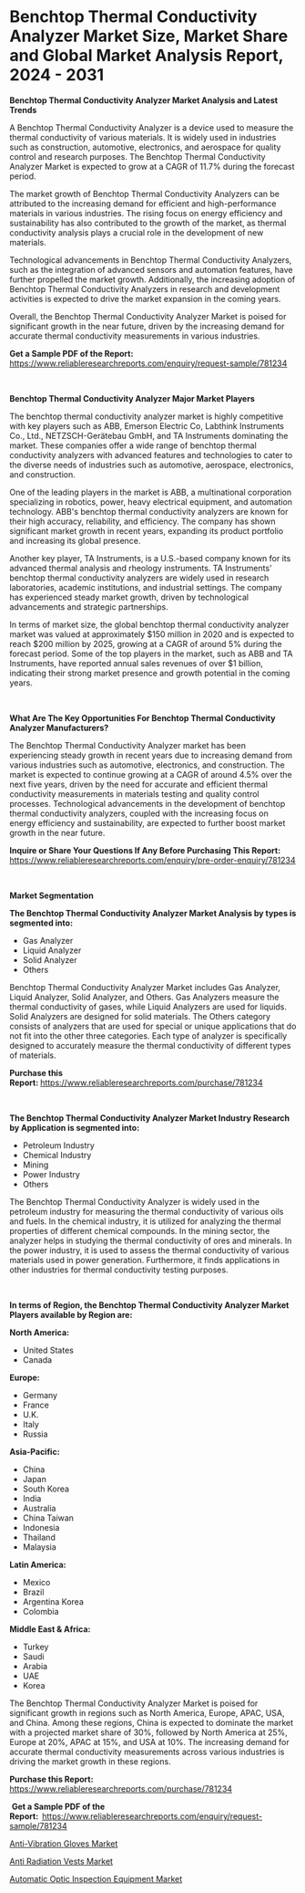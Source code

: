 <p><h1>Benchtop Thermal Conductivity Analyzer Market Size, Market Share and Global Market Analysis Report, 2024 - 2031</h1></p><p><strong>Benchtop Thermal Conductivity Analyzer Market Analysis and Latest Trends</strong></p>
<p><p>A Benchtop Thermal Conductivity Analyzer is a device used to measure the thermal conductivity of various materials. It is widely used in industries such as construction, automotive, electronics, and aerospace for quality control and research purposes. The Benchtop Thermal Conductivity Analyzer Market is expected to grow at a CAGR of 11.7% during the forecast period.</p><p>The market growth of Benchtop Thermal Conductivity Analyzers can be attributed to the increasing demand for efficient and high-performance materials in various industries. The rising focus on energy efficiency and sustainability has also contributed to the growth of the market, as thermal conductivity analysis plays a crucial role in the development of new materials.</p><p>Technological advancements in Benchtop Thermal Conductivity Analyzers, such as the integration of advanced sensors and automation features, have further propelled the market growth. Additionally, the increasing adoption of Benchtop Thermal Conductivity Analyzers in research and development activities is expected to drive the market expansion in the coming years.</p><p>Overall, the Benchtop Thermal Conductivity Analyzer Market is poised for significant growth in the near future, driven by the increasing demand for accurate thermal conductivity measurements in various industries.</p></p>
<p><strong>Get a Sample PDF of the Report:&nbsp;</strong> <a href="https://www.reliableresearchreports.com/enquiry/request-sample/781234">https://www.reliableresearchreports.com/enquiry/request-sample/781234</a></p>
<p>&nbsp;</p>
<p><strong>Benchtop Thermal Conductivity Analyzer Major Market Players</strong></p>
<p><p>The benchtop thermal conductivity analyzer market is highly competitive with key players such as ABB, Emerson Electric Co, Labthink Instruments Co., Ltd., NETZSCH-Gerätebau GmbH, and TA Instruments dominating the market. These companies offer a wide range of benchtop thermal conductivity analyzers with advanced features and technologies to cater to the diverse needs of industries such as automotive, aerospace, electronics, and construction.</p><p>One of the leading players in the market is ABB, a multinational corporation specializing in robotics, power, heavy electrical equipment, and automation technology. ABB's benchtop thermal conductivity analyzers are known for their high accuracy, reliability, and efficiency. The company has shown significant market growth in recent years, expanding its product portfolio and increasing its global presence.</p><p>Another key player, TA Instruments, is a U.S.-based company known for its advanced thermal analysis and rheology instruments. TA Instruments' benchtop thermal conductivity analyzers are widely used in research laboratories, academic institutions, and industrial settings. The company has experienced steady market growth, driven by technological advancements and strategic partnerships.</p><p>In terms of market size, the global benchtop thermal conductivity analyzer market was valued at approximately $150 million in 2020 and is expected to reach $200 million by 2025, growing at a CAGR of around 5% during the forecast period. Some of the top players in the market, such as ABB and TA Instruments, have reported annual sales revenues of over $1 billion, indicating their strong market presence and growth potential in the coming years.</p></p>
<p>&nbsp;</p>
<p><strong>What Are The Key Opportunities For Benchtop Thermal Conductivity Analyzer Manufacturers?</strong></p>
<p><p>The Benchtop Thermal Conductivity Analyzer market has been experiencing steady growth in recent years due to increasing demand from various industries such as automotive, electronics, and construction. The market is expected to continue growing at a CAGR of around 4.5% over the next five years, driven by the need for accurate and efficient thermal conductivity measurements in materials testing and quality control processes. Technological advancements in the development of benchtop thermal conductivity analyzers, coupled with the increasing focus on energy efficiency and sustainability, are expected to further boost market growth in the near future.</p></p>
<p><strong>Inquire or Share Your Questions If Any Before Purchasing This Report:</strong> <a href="https://www.reliableresearchreports.com/enquiry/pre-order-enquiry/781234">https://www.reliableresearchreports.com/enquiry/pre-order-enquiry/781234</a></p>
<p>&nbsp;</p>
<p><strong>Market Segmentation</strong></p>
<p><strong>The Benchtop Thermal Conductivity Analyzer Market Analysis by types is segmented into:</strong></p>
<p><ul><li>Gas Analyzer</li><li>Liquid Analyzer</li><li>Solid Analyzer</li><li>Others</li></ul></p>
<p><p>Benchtop Thermal Conductivity Analyzer Market includes Gas Analyzer, Liquid Analyzer, Solid Analyzer, and Others. Gas Analyzers measure the thermal conductivity of gases, while Liquid Analyzers are used for liquids. Solid Analyzers are designed for solid materials. The Others category consists of analyzers that are used for special or unique applications that do not fit into the other three categories. Each type of analyzer is specifically designed to accurately measure the thermal conductivity of different types of materials.</p></p>
<p><strong>Purchase this Report:&nbsp;</strong><a href="https://www.reliableresearchreports.com/purchase/781234">https://www.reliableresearchreports.com/purchase/781234</a></p>
<p>&nbsp;</p>
<p><strong>The Benchtop Thermal Conductivity Analyzer Market Industry Research by Application is segmented into:</strong></p>
<p><ul><li>Petroleum Industry</li><li>Chemical Industry</li><li>Mining</li><li>Power Industry</li><li>Others</li></ul></p>
<p><p>The Benchtop Thermal Conductivity Analyzer is widely used in the petroleum industry for measuring the thermal conductivity of various oils and fuels. In the chemical industry, it is utilized for analyzing the thermal properties of different chemical compounds. In the mining sector, the analyzer helps in studying the thermal conductivity of ores and minerals. In the power industry, it is used to assess the thermal conductivity of various materials used in power generation. Furthermore, it finds applications in other industries for thermal conductivity testing purposes.</p></p>
<p>&nbsp;</p>
<p><strong>In terms of Region, the Benchtop Thermal Conductivity Analyzer Market Players available by Region are:</strong></p>
<p>
    <p> <strong> North America: </strong>
        <ul>
            <li>United States</li>
            <li>Canada</li>
        </ul>
        </p> 
    <p> <strong> Europe: </strong>
        <ul>
            <li>Germany</li>
            <li>France</li>
            <li>U.K.</li>
            <li>Italy</li>
            <li>Russia</li>
        </ul>
        </p> 
    <p> <strong> Asia-Pacific: </strong>
        <ul>
            <li>China</li>
            <li>Japan</li>
            <li>South Korea</li>
            <li>India</li>
            <li>Australia</li>
            <li>China Taiwan</li>
            <li>Indonesia</li>
            <li>Thailand</li>
            <li>Malaysia</li>
        </ul>
        </p> 
    <p> <strong> Latin America: </strong>
        <ul>
            <li>Mexico</li>
            <li>Brazil</li>
            <li>Argentina Korea</li>
            <li>Colombia</li>
        </ul>
        </p> 
    <p> <strong> Middle East & Africa: </strong>
        <ul>
            <li>Turkey</li>
            <li>Saudi</li>
            <li>Arabia</li>
            <li>UAE</li>
            <li>Korea</li>
        </ul>
    </p>
    </p>
<p><p>The Benchtop Thermal Conductivity Analyzer Market is poised for significant growth in regions such as North America, Europe, APAC, USA, and China. Among these regions, China is expected to dominate the market with a projected market share of 30%, followed by North America at 25%, Europe at 20%, APAC at 15%, and USA at 10%. The increasing demand for accurate thermal conductivity measurements across various industries is driving the market growth in these regions.</p></p>
<p><strong>Purchase this Report: </strong><a href="https://www.reliableresearchreports.com/purchase/781234">https://www.reliableresearchreports.com/purchase/781234</a></p>
<p>&nbsp;<strong>Get a Sample PDF of the Report:&nbsp;&nbsp;</strong><a href="https://www.reliableresearchreports.com/enquiry/request-sample/781234">https://www.reliableresearchreports.com/enquiry/request-sample/781234</a></p>
<p><strong></strong></p>
<p><p><a href="https://github.com/Sinjinluong3e0awx2m195k76/Market-Research-Report-List-1/blob/main/anti-vibration-gloves-market.md">Anti-Vibration Gloves Market</a></p><p><a href="https://github.com/shotows/Market-Research-Report-List-1/blob/main/anti-radiation-vests-market.md">Anti Radiation Vests Market</a></p><p><a href="https://github.com/CliffMedina6/Market-Research-Report-List-3/blob/main/automatic-optic-inspection-equipment-market.md">Automatic Optic Inspection Equipment Market</a></p></p>